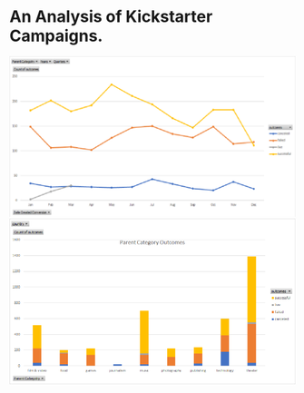 # An Analysis of Kickstarter Campaigns.

![This is an image](/Outcomes-Based-on-Lunch-Date.png)
![This is an image](/Parent-Category-Outcomes-Chart.png)
